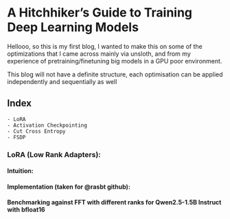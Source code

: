 # A Hitchhiker’s Guide to Training Deep Learning Models

Hellooo, so this is my first blog, I wanted to make this on some of the optimizations that I came across mainly via unsloth, and from my experience of pretraining/finetuning big models in a GPU poor environment.

This blog will not have a definite structure, each optimisation can be applied independently and sequentially as well


## Index
    - LoRA
    - Activation Checkpointing
    - Cut Cross Entropy
    - FSDP


### LoRA (Low Rank Adapters):

#### Intuition:


#### Implementation (taken for @rasbt github):


#### Benchmarking against FFT with different ranks for Qwen2.5-1.5B Instruct with bfloat16


